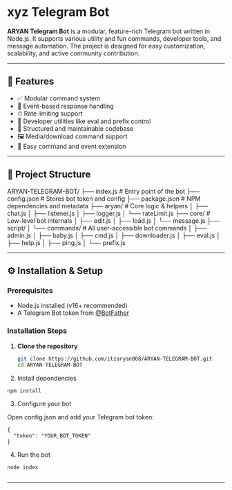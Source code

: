 # xyz Telegram Bot

**ARYAN Telegram Bot** is a modular, feature-rich Telegram bot written in Node.js. It supports various utility and fun commands, developer tools, and message automation. The project is designed for easy customization, scalability, and active community contribution.

---

## 🚀 Features

- ✅ Modular command system
- 💬 Event-based response handling
- ⏱ Rate limiting support
- 🧰 Developer utilities like eval and prefix control
- 📁 Structured and maintainable codebase
- 🖼 Media/download command support
- 🧩 Easy command and event extension

---

## 📁 Project Structure

ARYAN-TELEGRAM-BOT/
├── index.js                  # Entry point of the bot 
├── config.json               # Stores bot token and config 
├── package.json              # NPM dependencies and metadata
├── aryan/                    # Core logic & helpers 
│   ├── chat.js 
│   ├── listener.js 
│   ├── logger.js 
│   └── rateLimit.js
├── core/                     # Low-level bot internals 
│   ├── edit.js 
│   ├── load.js 
│   └── message.js
├── script/ 
│   └── commands/             # All user-accessible bot commands 
│       ├── admin.js 
│       ├── baby.js 
│       ├── cmd.js
│       ├── downloader.js 
│       ├── eval.js 
│       ├── help.js 
│       ├── ping.js 
│       └── prefix.js

---

## ⚙️ Installation & Setup

### Prerequisites

- Node.js installed (v16+ recommended)
- A Telegram Bot token from [@BotFather](https://t.me/BotFather)

### Installation Steps

1. **Clone the repository**
   ```bash
   git clone https://github.com/itzaryan008/ARYAN-TELEGRAM-BOT.git
   cd ARYAN-TELEGRAM-BOT

2. Install dependencies

```
npm install
```

3. Configure your bot

Open config.json and add your Telegram bot token:

```
{
  "token": "YOUR_BOT_TOKEN"
}

```

4. Run the bot

```
node index


```

---

